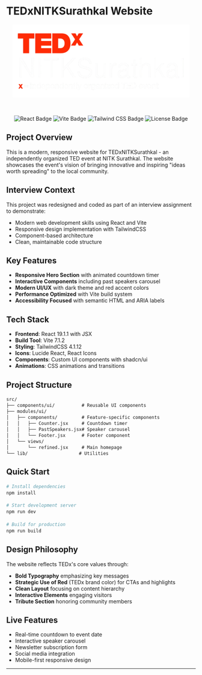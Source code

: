 # TEDxNITKSurathkal Website
<div align="center">

![TEDx Logo](public/Logo.png)

<br/>

<p>
  <img src="https://img.shields.io/badge/React-19.1.1-61dafb?logo=react" alt="React Badge"/>
  <img src="https://img.shields.io/badge/Vite-7.1.2-646cff?logo=vite" alt="Vite Badge"/>
  <img src="https://img.shields.io/badge/TailwindCSS-4.1.12-06b6d4?logo=tailwindcss" alt="Tailwind CSS Badge"/>
  <img src="https://img.shields.io/badge/License-MIT-green" alt="License Badge"/>
</p>

</div>

## Project Overview

This is a modern, responsive website for TEDxNITKSurathkal - an independently organized TED event at NITK Surathkal. The website showcases the event's vision of bringing innovative and inspiring "ideas worth spreading" to the local community.

## Interview Context

This project was redesigned and coded as part of an interview assignment to demonstrate:
- Modern web development skills using React and Vite
- Responsive design implementation with TailwindCSS
- Component-based architecture
- Clean, maintainable code structure

## Key Features

- **Responsive Hero Section** with animated countdown timer
- **Interactive Components** including past speakers carousel
- **Modern UI/UX** with dark theme and red accent colors
- **Performance Optimized** with Vite build system
- **Accessibility Focused** with semantic HTML and ARIA labels

## Tech Stack

- **Frontend**: React 19.1.1 with JSX
- **Build Tool**: Vite 7.1.2
- **Styling**: TailwindCSS 4.1.12
- **Icons**: Lucide React, React Icons
- **Components**: Custom UI components with shadcn/ui
- **Animations**: CSS animations and transitions

## Project Structure

```
src/
├── components/ui/          # Reusable UI components
├── modules/ui/
│   ├── components/         # Feature-specific components
│   │   ├── Counter.jsx     # Countdown timer
│   │   ├── PastSpeakers.jsx# Speaker carousel
│   │   └── Footer.jsx      # Footer component
│   └── views/
│       └── refined.jsx     # Main homepage
└── lib/                   # Utilities
```

## Quick Start

```bash
# Install dependencies
npm install

# Start development server
npm run dev

# Build for production
npm run build
```

## Design Philosophy

The website reflects TEDx's core values through:
- **Bold Typography** emphasizing key messages
- **Strategic Use of Red** (TEDx brand color) for CTAs and highlights  
- **Clean Layout** focusing on content hierarchy
- **Interactive Elements** engaging visitors
- **Tribute Section** honoring community members

## Live Features

- Real-time countdown to event date
- Interactive speaker carousel
- Newsletter subscription form
- Social media integration
- Mobile-first responsive design

---
